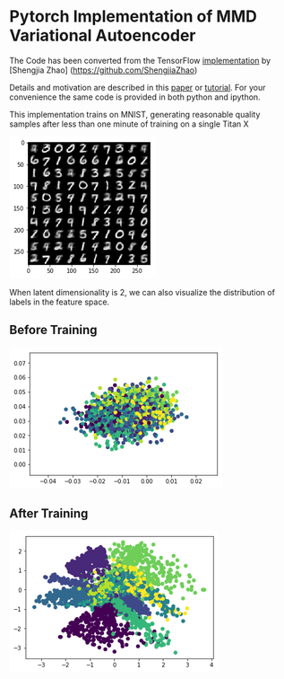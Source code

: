 # Pytorch Implementation of MMD Variational Autoencoder

The Code has been converted from the TensorFlow [implementation](https://github.com/ShengjiaZhao/MMD-Variational-Autoencoder) by [Shengjia Zhao] (https://github.com/ShengjiaZhao)

Details and motivation are described in this [paper](https://arxiv.org/abs/1706.02262) or [tutorial](http://szhao.me/2017/06/10/a-tutorial-on-mmd-variational-autoencoders.html). For your convenience the same code is provided in both python and ipython.

This implementation trains on MNIST, generating reasonable quality samples after less than one minute of training on a single Titan X

![mnist](plots/generation.png)

When latent dimensionality is 2, we can also visualize the distribution of labels in the feature space. 

## Before Training
![mnist](plots/scatter-before-training.png)

## After Training
![mnist](plots/scatter-after-training.png)

